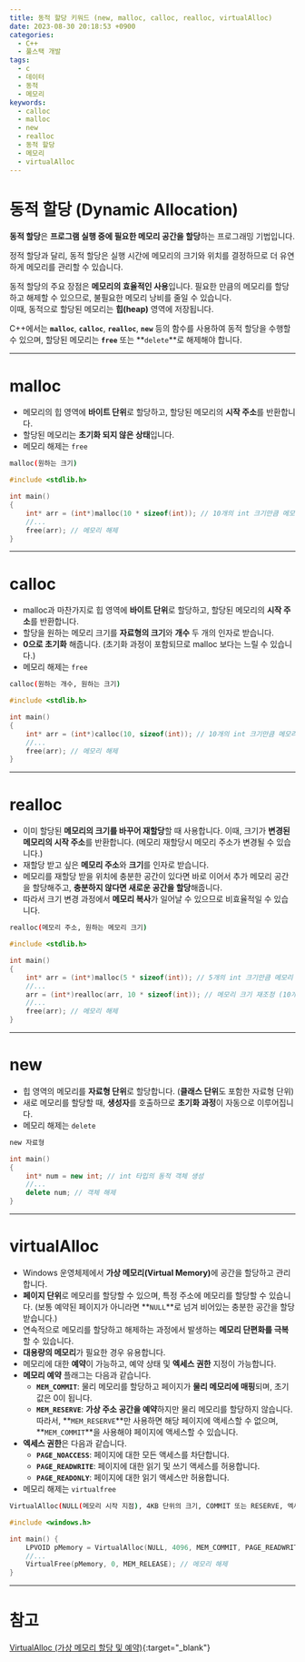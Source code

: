 ```yaml
---
title: 동적 할당 키워드 (new, malloc, calloc, realloc, virtualAlloc)
date: 2023-08-30 20:18:53 +0900
categories:
  - C++
  - 풀스택 개발
tags:
  - c
  - 데이터
  - 동적
  - 메모리
keywords:
  - calloc
  - malloc
  - new
  - realloc
  - 동적 할당
  - 메모리
  - virtualAlloc
---
```


# **동적 할당 (Dynamic Allocation)**

<span class="keyword">**동적 할당**</span>은 <span class="font_highlight">**프로그램 실행 중에 필요한 메모리 공간을 할당**</span>하는 프로그래밍 기법입니다.

정적 할당과 달리, 동적 할당은 실행 시간에 메모리의 크기와 위치를 결정하므로 더 유연하게 메모리를 관리할 수 있습니다.

동적 할당의 주요 장점은 **메모리의 효율적인 사용**입니다.
필요한 만큼의 메모리를 할당하고 해제할 수 있으므로, 불필요한 메모리 낭비를 줄일 수 있습니다. <br> 이때, 동적으로 할당된 메모리는 <span class="keyword">**힙(heap)**</span> 영역에 저장됩니다.

C++에서는 **`malloc`**, **`calloc`**, **`realloc`**, **`new`** 등의 함수를 사용하여 동적 할당을 수행할 수 있으며, 할당된 메모리는 **`free`** 또는 **`delete`**로 해제해야 합니다.

---

# malloc

- 메모리의 힙 영역에 **바이트 단위**로 할당하고, 할당된 메모리의 **시작 주소**를 반환합니다.
- 할당된 메모리는 **초기화 되지 않은 상태**입니다.
- 메모리 해제는 `free`

```bash
malloc(원하는 크기)
```

```cpp
#include <stdlib.h>

int main() 
{
    int* arr = (int*)malloc(10 * sizeof(int)); // 10개의 int 크기만큼 메모리 할당
    //...
    free(arr); // 메모리 해제
}
```

---

# calloc

- malloc과 마찬가지로 힙 영역에 **바이트 단위**로 할당하고, 할당된 메모리의 **시작 주소**를 반환합니다.
- 할당을 원하는 메모리 크기를 **자료형의 크기**와 **개수** 두 개의 인자로 받습니다.
- **0으로 초기화** 해줍니다. (초기화 과정이 포함되므로 malloc 보다는 느릴 수 있습니다.)
- 메모리 해제는 `free`

```bash
calloc(원하는 개수, 원하는 크기)
```

```cpp
#include <stdlib.h>

int main() 
{
    int* arr = (int*)calloc(10, sizeof(int)); // 10개의 int 크기만큼 메모리 할당
    //...
    free(arr); // 메모리 해제
}
```

---

# realloc

- 이미 할당된 **메모리의 크기를 바꾸어 재할당**할 때 사용합니다. 이때, 크기가 **변경된 메모리의 시작 주소**를 반환합니다. (메모리 재할당시 메모리 주소가 변경될 수 있습니다.)
- 재할당 받고 싶은 **메모리 주소**와 **크기**를 인자로 받습니다.
- 메모리를 재할당 받을 위치에 충분한 공간이 있다면 바로 이어서 추가 메모리 공간을 할당해주고, **충분하지 않다면 새로운 공간을 할당**해줍니다.
- 따라서 크기 변경 과정에서 **메모리 복사**가 일어날 수 있으므로 비효율적일 수 있습니다.

```bash
realloc(메모리 주소, 원하는 메모리 크기)
```

```cpp
#include <stdlib.h>

int main() 
{
    int* arr = (int*)malloc(5 * sizeof(int)); // 5개의 int 크기만큼 메모리 할당
    //...
    arr = (int*)realloc(arr, 10 * sizeof(int)); // 메모리 크기 재조정 (10개의 int 크기로 확장)
    //...
    free(arr); // 메모리 해제
}
```

---

# new

- 힙 영역의 메모리를 **자료형 단위**로 할당합니다. (**클래스 단위**도 포함한 자료형 단위)
- 새로 메모리를 할당할 때, **생성자**를 호출하므로 **초기화 과정**이 자동으로 이루어집니다.
- 메모리 해제는 `delete`

```bash
new 자료형
```

```cpp
int main()
{
    int* num = new int; // int 타입의 동적 객체 생성
    //...
    delete num; // 객체 해제
}
```

---

# virtualAlloc

- Windows 운영체제에서 <span class="keyword">**가상 메모리(Virtual Memory)**</span>에 공간을 할당하고 관리합니다.
- **페이지 단위**로 메모리를 할당할 수 있으며, 특정 주소에 메모리를 할당할 수 있습니다.
(보통 예약된 페이지가 아니라면 **`NULL`**로 넘겨 비어있는 충분한 공간을 할당 받습니다.)
- 연속적으로 메모리를 할당하고 해제하는 과정에서 발생하는 **<span class="important">메모리 단편화</span>를 극복**할 수 있습니다.
- **대용량의 메모리**가 필요한 경우 유용합니다.
- 메모리에 대한 **예약**이 가능하고, 예약 상태 및 **엑세스 권한** 지정이 가능합니다.
- **메모리 예약** 플래그는 다음과 같습니다.
    - **`MEM_COMMIT`**: 물리 메모리를 할당하고 페이지가 **물리 메모리에 매핑**되며, 초기 값은 0이 됩니다.
    - **`MEM_RESERVE`**: **가상 주소 공간을 예약**하지만 물리 메모리를 할당하지 않습니다. <br> 따라서, **`MEM_RESERVE`**만 사용하면 해당 페이지에 액세스할 수 없으며, **`MEM_COMMIT`**을 사용해야 페이지에 액세스할 수 있습니다.
- **엑세스 권한**은 다음과 같습니다.
    - **`PAGE_NOACCESS`**: 페이지에 대한 모든 액세스를 차단합니다.
    - **`PAGE_READWRITE`**: 페이지에 대한 읽기 및 쓰기 액세스를 허용합니다.
    - **`PAGE_READONLY`**: 페이지에 대한 읽기 액세스만 허용합니다.
- 메모리 해제는 `virtualfree`

```bash
VirtualAlloc(NULL(메모리 시작 지점), 4KB 단위의 크기, COMMIT 또는 RESERVE, 엑세스 권한)
```

```cpp
#include <windows.h>

int main() {
    LPVOID pMemory = VirtualAlloc(NULL, 4096, MEM_COMMIT, PAGE_READWRITE); // 4096 바이트 크기의 가상 메모리 할당
    //...
    VirtualFree(pMemory, 0, MEM_RELEASE); // 메모리 해제
}
```

---

# 참고

[VirtualAlloc (가상 메모리 할당 및 예약)](/posts/virtualalloc-%EA%B0%80%EC%83%81-%EB%A9%94%EB%AA%A8%EB%A6%AC-%ED%95%A0%EB%8B%B9-%EB%B0%8F-%EC%98%88%EC%95%BD/){:target="_blank"}